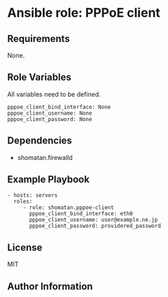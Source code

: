 Ansible role: PPPoE client
=========

Requirements
------------

None.

Role Variables
--------------

All variables need to be defined.

    pppoe_client_bind_interface: None
    pppoe_client_username: None
    pppoe_client_password: None

Dependencies
------------

+ shomatan.firewalld

Example Playbook
----------------

    - hosts: servers
      roles:
         - role: shomatan.pppoe-client
           pppoe_client_bind_interface: eth0
           pppoe_client_username: user@example.ne.jp
           pppoe_client_password: providered_password

License
-------

MIT

Author Information
------------------
